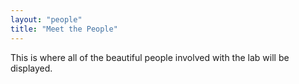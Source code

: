 ```yaml
---
layout: "people"
title: "Meet the People"
---
```


This is where all of the beautiful people involved with the lab will be displayed.

